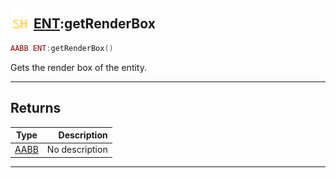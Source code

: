 ## <img src="../../.gitbook/assets/shared.png" width="32" height="32" /> [ENT](../ent/README.md):getRenderBox

```lua
AABB ENT:getRenderBox()
```

Gets the render box of the entity.<br>

-----------------
## Returns

| Type   | Description |
| ------ | ----------: |
| [AABB](../aabb/README.md) | No description |


--------